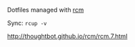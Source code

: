 Dotfiles managed with [rcm](https://github.com/thoughtbot/rcm)

Sync:
`rcup -v`


http://thoughtbot.github.io/rcm/rcm.7.html
